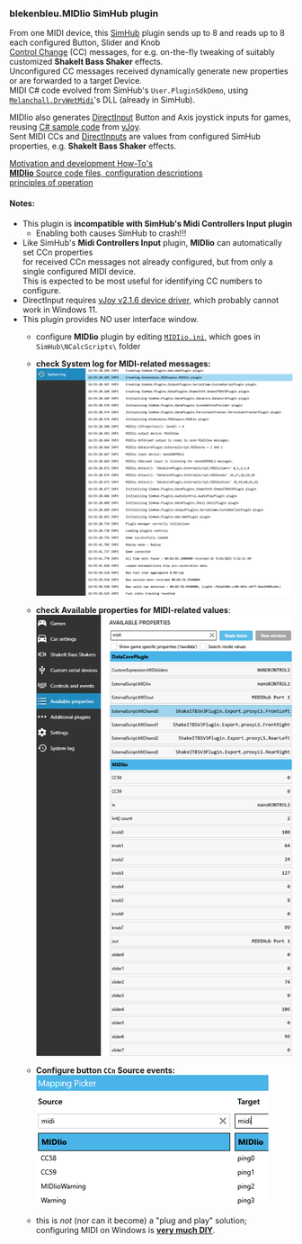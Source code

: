 ### blekenbleu.MIDIio SimHub plugin
 From one MIDI device, this [SimHub](https://github.com/SHWotever/SimHub) plugin sends up to 8 and reads up to 8 each configured Button, Slider and Knob  
 [Control Change](https://www.midi.org/specifications-old/item/table-3-control-change-messages-data-bytes-2) (CC) messages,
 for e.g. on-the-fly tweaking of suitably customized **ShakeIt Bass Shaker** effects.  
Unconfigured CC messages received dynamically generate new properties or are forwarded to a target Device.  
MIDI C# code evolved from SimHub's `User.PluginSdkDemo`,
using [`Melanchall.DryWetMidi`](https://github.com/melanchall/drywetmidi)'s DLL (already in SimHub).  

MIDIio also generates [DirectInput](https://blekenbleu.github.io/Windows/HID.md) Button and Axis joystick inputs for games, reusing [C# sample code](https://github.com/blekenbleu/vJoySDK) from [vJoy](https://github.com/njz3/vJoy).  
Sent MIDI CCs and [DirectInputs](https://blekenbleu.github.io/Windows/HID) are values from configured SimHub properties, e.g. **ShakeIt Bass Shaker** effects.

[Motivation and development How-To's](https://blekenbleu.github.io/MIDI/plugin/)  
[**MIDIio** Source code files, configuration descriptions](docs/source.md)  
[principles of operation](docs/principles.md)  

#### Notes:
- This plugin is **incompatible with SimHub's Midi Controllers Input plugin**  
    - Enabling both causes SimHub to crash!!!   
- Like SimHub's **Midi Controllers Input** plugin, **MIDIio** can automatically set CCn properties  
  for received CCn messages not already configured, but from only a single configured MIDI device.  
  This is expected to be most useful for identifying CC numbers to configure.
- DirectInput requires [vJoy v2.1.6 device driver](https://sourceforge.net/projects/vjoystick/files/Beta%202.x/2.1.6.20-030216/), which probably cannot work in Windows 11.  
- This plugin provides NO user interface window.
    - configure **MIDIio** plugin by editing [`MIDIio.ini`](blob/main/NCalcScripts/MIDIio.ini), which goes in `SimHub\NCalcScripts\` folder 
    - **check System log for MIDI-related messages:**  
      ![log messages](docs/log.png)  

    - **check Available properties for MIDI-related values**:
      ![Properties values](docs/properties.png)

    - **Configure button `CCn` Source events:**  
      ![button event names and actions](docs/events.png)  
    - this is *not* (nor can it become) a "plug and play" solution;  
      configuring MIDI on Windows is [**very much DIY**](https://www.racedepartment.com/threads/simhub-plugin-s-for-output-to-midi-and-vjoy.210079/).

